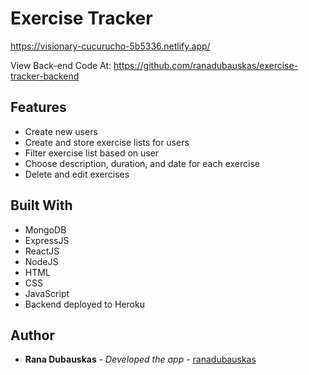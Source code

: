 # Exercise Tracker

https://visionary-cucurucho-5b5336.netlify.app/

View Back-end Code At: https://github.com/ranadubauskas/exercise-tracker-backend

## Features

- Create new users
- Create and store exercise lists for users
- Filter exercise list based on user
- Choose description, duration, and date for each exercise
- Delete and edit exercises

## Built With

- MongoDB
- ExpressJS
- ReactJS
- NodeJS
- HTML
- CSS
- JavaScript
- Backend deployed to Heroku

## Author

  - **Rana Dubauskas** - *Developed the app* -
    [ranadubauskas](https://github.com/ranadubauskas)


